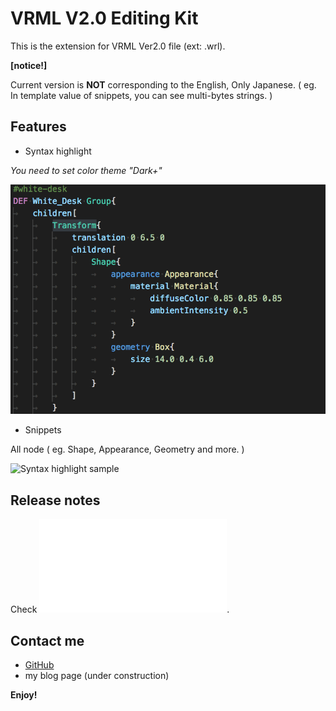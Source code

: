 # VRML V2.0 Editing Kit

This is the extension for VRML Ver2.0 file (ext: .wrl).

**[notice!]**

Current version is **NOT** corresponding to the English, Only Japanese.
( eg. In template value of snippets, you can see multi-bytes strings. )

## Features
- Syntax highlight

*You need to set color theme "Dark+"*

![Syntax highlight sample](img/ss01.png)

- Snippets

All node ( eg. Shape, Appearance, Geometry and more. )

![Syntax highlight sample](img/ss02.gif)

## Release notes

Check ![CHANGELOG.md](CHANGELOG.md).

## Contact me

- [GitHub](https://github.com/up-tri/vrml-v2.0-kit)
- my blog page (under construction)

**Enjoy!**